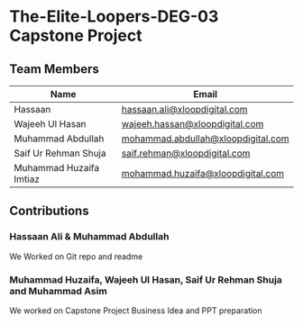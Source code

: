 # The-Elite-Loopers-DEG-03    Capstone Project

## Team Members
 | Name  | Email | 
 |-|-|
 | Hassaan | hassaan.ali@xloopdigital.com |
 | Wajeeh Ul Hasan | wajeeh.hassan@xloopdigital.com|
 | Muhammad Abdullah | mohammad.abdullah@xloopdigital.com|
 | Saif Ur Rehman Shuja | saif.rehman@xloopdigital.com|
 | Muhammad Huzaifa Imtiaz| mohammad.huzaifa@xloopdigital.com|

 ## Contributions
 
 ### Hassaan Ali & Muhammad Abdullah
 We Worked on Git repo and readme

 ### Muhammad Huzaifa, Wajeeh Ul Hasan, Saif Ur Rehman Shuja and Muhammad Asim
 We worked on Capstone Project Business Idea and PPT preparation